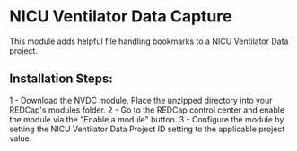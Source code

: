 # NICU Ventilator Data Capture
This module adds helpful file handling bookmarks to a NICU Ventilator Data project.

## Installation Steps:
1 - Download the NVDC module. Place the unzipped directory into your REDCap's modules folder.
2 - Go to the REDCap control center and enable the module via the "Enable a module" button.
3 - Configure the module by setting the NICU Ventilator Data Project ID setting to the applicable project value.